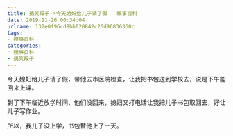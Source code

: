 ```yaml
---
title: 搞笑段子->今天媳妇给儿子请了假 | 糗事百科
date: 2019-11-26 00:34:04
urlname: 132e0f96cd8bb020842c20d96836360c
tags: 
- 糗事百科
categories:
- 糗事百科
- 搞笑段子
---
```

今天媳妇给儿子请了假，带他去市医院检查，让我把书包送到学校去，说是下午能回来上课。

到了下午临近放学时间，他们没回来，媳妇又打电话让我把儿子书包取回去，好让儿子写作业。

所以，我儿子没上学，书包替他上了一天。


